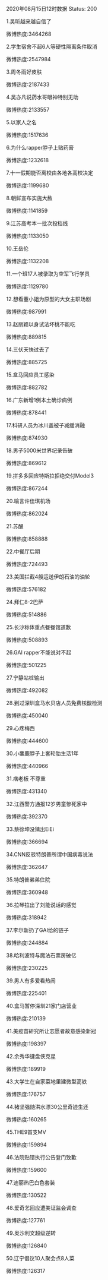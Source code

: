 2020年08月15日12时数据
Status: 200

1.吴昕越来越自信了

微博热度:3464268

2.学生宿舍不超6人等硬性隔离条件取消

微博热度:2547984

3.周冬雨好皮肤

微博热度:2187433

4.吴亦凡说药水哥眼神特别无助

微博热度:2133557

5.以家人之名

微博热度:1517636

6.为什么rapper脖子上贴药膏

微博热度:1232618

7.十一假期能否离校由各地各高校决定

微博热度:1199680

8.朝鲜宣布实施大赦

微博热度:1141859

9.江苏高考本一批次投档线

微博热度:1133050

10.王岳伦

微博热度:1132208

11.一个班17人被录取为空军飞行学员

微博热度:1129780

12.想看董小姐为原型的大女主职场剧

微博热度:987991

13.赵丽颖以身试法坏桃不能吃

微博热度:889815

14.三伏天快过去了

微博热度:885725

15.盒马回应员工感染

微博热度:882782

16.广东新增1例本土确诊病例

微博热度:878441

17.科研人员为冰川盖被子减缓消融

微博热度:874930

18.男子5000米世界纪录告破

微博热度:869612

19.拼多多回应特斯拉拒绝交付Model3

微博热度:867244

20.喻言许佳琪机场

微博热度:862024

21.苏醒

微博热度:858888

22.中餐厅后期

微博热度:724493

23.美国拦截4艘运送伊朗石油的油轮

微博热度:576182

24.拜仁8-2巴萨

微博热度:514886

25.长沙称体重点餐餐馆道歉

微博热度:508893

26.GAI rapper不能说对不起

微博热度:501225

27.宁静站桩输出

微博热度:492082

28.到过深圳盒马水贝店人员免费核酸检测

微博热度:450040

29.心疼梅西

微博热度:444600

30.小麋鹿脖子上套轮胎生活1年

微博热度:440966

31.痞老板 不尊重

微博热度:431340

32.江西警方通报12岁男童惨死家中

微博热度:392370

33.蔡徐坤没猜出EiEi

微博热度:366694

34.CNN反驳特朗普所谓中国病毒说法

微博热度:362647

35.特朗普弟弟住院

微博热度:360948

36.拉琴拉出了刘能说话的感觉

微博热度:318942

37.李尔新扔了GAI给的链子

微博热度:244884

38.哈利波特与魔法石票房破亿

微博热度:230225

39.男人有多爱看热闹

微博热度:225401

40.盒马暂停深圳21家门店营业

微博热度:210139

41.美疫苗研究所让志愿者故意感染新冠

微博热度:198397

42.余秀华键盘侠克星

微博热度:189919

43.大学生在自家菜地里建微型高铁

微博热度:176757

44.猪坚强随洪水漂30公里奇迹生还

微博热度:160265

45.THE9首支MV

微博热度:159894

46.法院贴错执行公告登门致歉

微博热度:159600

47.迪丽热巴白色套装

微博热度:130522

48.爱奇艺回应遭美证监会调查

微博热度:127761

49.奥沙利文超级逆转

微博热度:126840

50.辽宁倡议10人聚会点8人菜

微博热度:126317

